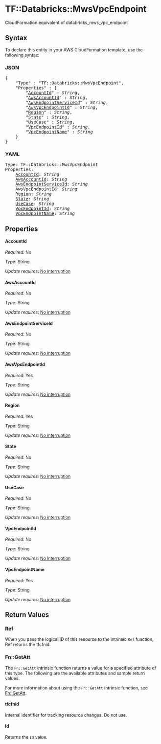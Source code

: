 # TF::Databricks::MwsVpcEndpoint

CloudFormation equivalent of databricks_mws_vpc_endpoint

## Syntax

To declare this entity in your AWS CloudFormation template, use the following syntax:

### JSON

<pre>
{
    "Type" : "TF::Databricks::MwsVpcEndpoint",
    "Properties" : {
        "<a href="#accountid" title="AccountId">AccountId</a>" : <i>String</i>,
        "<a href="#awsaccountid" title="AwsAccountId">AwsAccountId</a>" : <i>String</i>,
        "<a href="#awsendpointserviceid" title="AwsEndpointServiceId">AwsEndpointServiceId</a>" : <i>String</i>,
        "<a href="#awsvpcendpointid" title="AwsVpcEndpointId">AwsVpcEndpointId</a>" : <i>String</i>,
        "<a href="#region" title="Region">Region</a>" : <i>String</i>,
        "<a href="#state" title="State">State</a>" : <i>String</i>,
        "<a href="#usecase" title="UseCase">UseCase</a>" : <i>String</i>,
        "<a href="#vpcendpointid" title="VpcEndpointId">VpcEndpointId</a>" : <i>String</i>,
        "<a href="#vpcendpointname" title="VpcEndpointName">VpcEndpointName</a>" : <i>String</i>
    }
}
</pre>

### YAML

<pre>
Type: TF::Databricks::MwsVpcEndpoint
Properties:
    <a href="#accountid" title="AccountId">AccountId</a>: <i>String</i>
    <a href="#awsaccountid" title="AwsAccountId">AwsAccountId</a>: <i>String</i>
    <a href="#awsendpointserviceid" title="AwsEndpointServiceId">AwsEndpointServiceId</a>: <i>String</i>
    <a href="#awsvpcendpointid" title="AwsVpcEndpointId">AwsVpcEndpointId</a>: <i>String</i>
    <a href="#region" title="Region">Region</a>: <i>String</i>
    <a href="#state" title="State">State</a>: <i>String</i>
    <a href="#usecase" title="UseCase">UseCase</a>: <i>String</i>
    <a href="#vpcendpointid" title="VpcEndpointId">VpcEndpointId</a>: <i>String</i>
    <a href="#vpcendpointname" title="VpcEndpointName">VpcEndpointName</a>: <i>String</i>
</pre>

## Properties

#### AccountId

_Required_: No

_Type_: String

_Update requires_: [No interruption](https://docs.aws.amazon.com/AWSCloudFormation/latest/UserGuide/using-cfn-updating-stacks-update-behaviors.html#update-no-interrupt)

#### AwsAccountId

_Required_: No

_Type_: String

_Update requires_: [No interruption](https://docs.aws.amazon.com/AWSCloudFormation/latest/UserGuide/using-cfn-updating-stacks-update-behaviors.html#update-no-interrupt)

#### AwsEndpointServiceId

_Required_: No

_Type_: String

_Update requires_: [No interruption](https://docs.aws.amazon.com/AWSCloudFormation/latest/UserGuide/using-cfn-updating-stacks-update-behaviors.html#update-no-interrupt)

#### AwsVpcEndpointId

_Required_: Yes

_Type_: String

_Update requires_: [No interruption](https://docs.aws.amazon.com/AWSCloudFormation/latest/UserGuide/using-cfn-updating-stacks-update-behaviors.html#update-no-interrupt)

#### Region

_Required_: Yes

_Type_: String

_Update requires_: [No interruption](https://docs.aws.amazon.com/AWSCloudFormation/latest/UserGuide/using-cfn-updating-stacks-update-behaviors.html#update-no-interrupt)

#### State

_Required_: No

_Type_: String

_Update requires_: [No interruption](https://docs.aws.amazon.com/AWSCloudFormation/latest/UserGuide/using-cfn-updating-stacks-update-behaviors.html#update-no-interrupt)

#### UseCase

_Required_: No

_Type_: String

_Update requires_: [No interruption](https://docs.aws.amazon.com/AWSCloudFormation/latest/UserGuide/using-cfn-updating-stacks-update-behaviors.html#update-no-interrupt)

#### VpcEndpointId

_Required_: No

_Type_: String

_Update requires_: [No interruption](https://docs.aws.amazon.com/AWSCloudFormation/latest/UserGuide/using-cfn-updating-stacks-update-behaviors.html#update-no-interrupt)

#### VpcEndpointName

_Required_: Yes

_Type_: String

_Update requires_: [No interruption](https://docs.aws.amazon.com/AWSCloudFormation/latest/UserGuide/using-cfn-updating-stacks-update-behaviors.html#update-no-interrupt)

## Return Values

### Ref

When you pass the logical ID of this resource to the intrinsic `Ref` function, Ref returns the tfcfnid.

### Fn::GetAtt

The `Fn::GetAtt` intrinsic function returns a value for a specified attribute of this type. The following are the available attributes and sample return values.

For more information about using the `Fn::GetAtt` intrinsic function, see [Fn::GetAtt](https://docs.aws.amazon.com/AWSCloudFormation/latest/UserGuide/intrinsic-function-reference-getatt.html).

#### tfcfnid

Internal identifier for tracking resource changes. Do not use.

#### Id

Returns the <code>Id</code> value.

